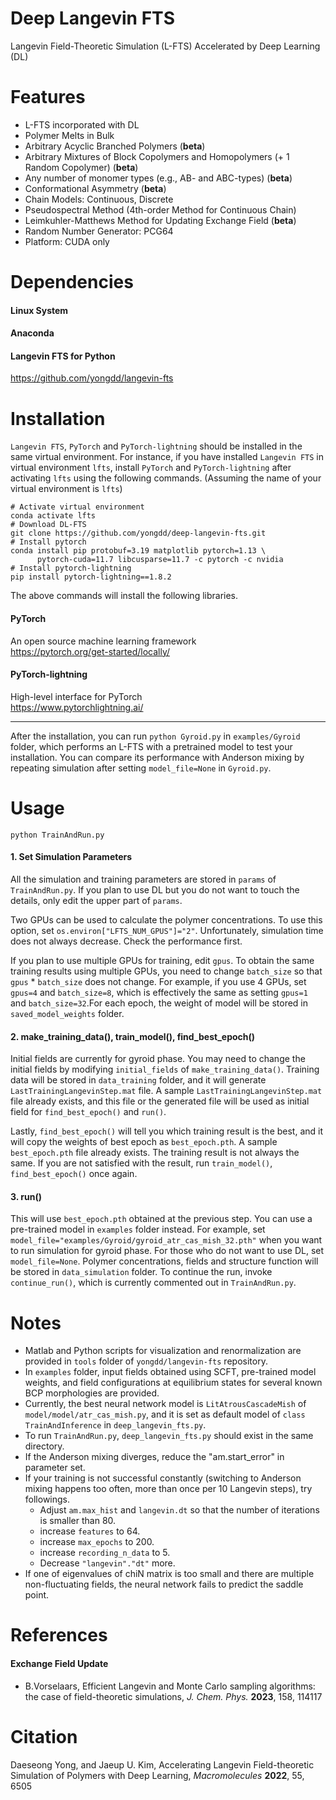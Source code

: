 # Deep Langevin FTS
Langevin Field-Theoretic Simulation (L-FTS) Accelerated by Deep Learning (DL)

# Features
* L-FTS incorporated with DL
* Polymer Melts in Bulk
* Arbitrary Acyclic Branched Polymers (**beta**)
* Arbitrary Mixtures of Block Copolymers and Homopolymers (+ 1 Random Copolymer) (**beta**)
* Any number of monomer types (e.g., AB- and ABC-types) (**beta**)
* Conformational Asymmetry (**beta**)
* Chain Models: Continuous, Discrete
* Pseudospectral Method (4th-order Method for Continuous Chain)
* Leimkuhler-Matthews Method for Updating Exchange Field (**beta**)
* Random Number Generator: PCG64
* Platform: CUDA only

# Dependencies

#### Linux System

#### Anaconda

#### Langevin FTS for Python 
  https://github.com/yongdd/langevin-fts

# Installation

`Langevin FTS`, `PyTorch` and `PyTorch-lightning` should be installed in the same virtual environment. For instance, if you have installed `Langevin FTS` in virtual environment `lfts`, install `PyTorch` and `PyTorch-lightning` after activating `lfts` using the following commands. (Assuming the name of your virtual environment is `lfts`)
```Shell
# Activate virtual environment  
conda activate lfts   
# Download DL-FTS   
git clone https://github.com/yongdd/deep-langevin-fts.git  
# Install pytorch  
conda install pip protobuf=3.19 matplotlib pytorch=1.13 \
      pytorch-cuda=11.7 libcusparse=11.7 -c pytorch -c nvidia  
# Install pytorch-lightning  
pip install pytorch-lightning==1.8.2  
```
The above commands will install the following libraries.   
  
#### PyTorch
  An open source machine learning framework  
  https://pytorch.org/get-started/locally/

#### PyTorch-lightning
  High-level interface for PyTorch   
  https://www.pytorchlightning.ai/

* * *   
After the installation, you can run `python Gyroid.py` in `examples/Gyroid` folder, which performs an L-FTS with a pretrained model to test your installation. You can compare its performance with Anderson mixing by repeating simulation after setting `model_file=None` in `Gyroid.py`.  

# Usage
```Shell
python TrainAndRun.py
```
#### 1. Set Simulation Parameters
All the simulation and training parameters are stored in `params` of `TrainAndRun.py`. If you plan to use DL but you do not want to touch the details, only edit the upper part of `params`.

Two GPUs can be used to calculate the polymer concentrations. To use this option, set `os.environ["LFTS_NUM_GPUS"]="2"`. Unfortunately, simulation time does not always decrease. Check the performance first.  

If you plan to use multiple GPUs for training, edit `gpus`. To obtain the same training results using multiple GPUs, you need to change `batch_size` so that `gpus` * `batch_size` does not change. For example, if you use 4 GPUs, set `gpus=4` and `batch_size=8`, which is effectively the same as setting `gpus=1` and `batch_size=32`.For each epoch, the weight of model will be stored in `saved_model_weights` folder.  

#### 2. make_training_data(), train_model(), find_best_epoch()
Initial fields are currently for gyroid phase. You may need to change the initial fields by modifying `initial_fields` of `make_training_data()`. Training data will be stored in `data_training` folder, and it will generate `LastTrainingLangevinStep.mat` file. A sample `LastTrainingLangevinStep.mat` file already exists, and this file or the generated file will be used as initial field for `find_best_epoch()` and `run()`.

Lastly, `find_best_epoch()` will tell you which training result is the best, and it will copy the weights of best epoch as `best_epoch.pth`. A sample `best_epoch.pth` file already exists. The training result is not always the same. If you are not satisfied with the result, run `train_model()`, `find_best_epoch()` once again.  

#### 3. run()
This will use `best_epoch.pth` obtained at the previous step. You can use a pre-trained model in `examples` folder instead. For example, set `model_file="examples/Gyroid/gyroid_atr_cas_mish_32.pth"` when you want to run simulation for gyroid phase. For those who do not want to use DL, set `model_file=None`. Polymer concentrations, fields and structure function will be stored in `data_simulation` folder. To continue the run, invoke `continue_run()`, which is currently commented out in `TrainAndRun.py`.

# Notes
* Matlab and Python scripts for visualization and renormalization are provided in `tools` folder of `yongdd/langevin-fts` repository.  
* In `examples` folder, input fields obtained using SCFT, pre-trained model weights, and field configurations at equilibrium states for several known BCP morphologies are provided.  
* Currently, the best neural network model is `LitAtrousCascadeMish` of `model/model/atr_cas_mish.py`, and it is set as default model of `class TrainAndInference` in `deep_langevin_fts.py`.  
* To run `TrainAndRun.py`, `deep_langevin_fts.py` should exist in the same directory.  
* If the Anderson mixing diverges, reduce the "am.start_error" in parameter set.
* If your training is not successful constantly (switching to Anderson mixing happens too often, more than once per 10 Langevin steps), try followings.
  * Adjust `am.max_hist` and `langevin.dt` so that the number of iterations is smaller than 80.
  * increase `features` to 64.
  * increase `max_epochs` to 200.
  * increase `recording_n_data` to 5.
  * Decrease `"langevin"."dt"` more.
* If one of eigenvalues of chiN matrix is too small and there are multiple non-fluctuating fields, the neural network fails to predict the saddle point.

# References
#### Exchange Field Update
+ B.Vorselaars, Efficient Langevin and Monte Carlo sampling algorithms: the case of
field-theoretic simulations, *J. Chem. Phys.* **2023**, 158, 114117

# Citation
Daeseong Yong, and Jaeup U. Kim, Accelerating Langevin Field-theoretic Simulation of Polymers with Deep Learning, *Macromolecules* **2022**, 55, 6505  